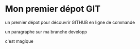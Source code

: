 <h1>Mon premier dépot GIT</h1>
<p>un premier dépot pour découvrir GITHUB en ligne de commande</p>
<p>un paragraphe sur ma branche developp</p>
<p>c'est magique</p>
